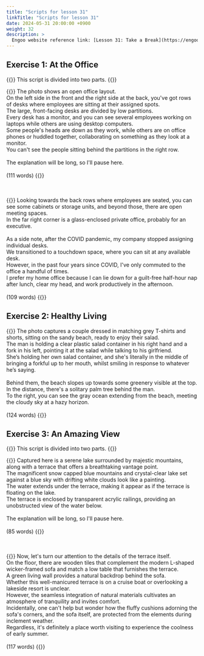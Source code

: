 ```yaml
---
title: "Scripts for lesson 31"
linkTitle: "Scripts for lesson 31"
date: 2024-05-31 20:00:00 +0900
weight: 32
description: >
  Engoo website reference link: [Lesson 31: Take a Break](https://engoo.com/app/lessons/describing-pictures-intermediate-describing-pictures-take-a-break/cTT51k6iEeejxzMaSB24oA?category_id=P_HriMOnEeifo0O-yMP42w&course_id=ZZasjsOnEeiHZVOMC0VfdA)
---
```


## Exercise 1: At the Office

{{<alert>}}
This script is divided into two parts.
{{</alert>}}

{{<card header="**1st script**">}}
The photo shows an open office layout. <br/>
On the left side in the front and the right side at the back, you've got rows of desks where employees are sitting at their assigned spots. <br/>
The large, front-facing desks are divided by low partitions.<br/>
Every desk has a monitor, and you can see several employees working on laptops while others are using desktop computers. <br/>
Some people's heads are down as they work, while others are on office phones or huddled together, collaborating on something as they look at a monitor. <br/>
You can't see the people sitting behind the partitions in the right row. <br/>
<br/>
The explanation will be long, so I'll pause here.<br/>
<br/>
(111 words)
{{</card>}}

　

{{<card header="**2nd script**">}}
Looking towards the back rows where employees are seated, you can see some cabinets or storage units, and beyond those, there are open meeting spaces. <br/>
In the far right corner is a glass-enclosed private office, probably for an executive.<br/>
<br/>
As a side note, after the COVID pandemic, my company stopped assigning individual desks. <br/>
We transitioned to a touchdown space, where you can sit at any available desk. <br/>
However, in the past four years since COVID, I've only commuted to the office a handful of times. <br/>
I prefer my home office because I can lie down for a guilt-free half-hour nap after lunch, clear my head, and work productively in the afternoon.<br/>
<br/>
(109 words)
{{</card>}}


## Exercise 2: Healthy Living

{{<card header="**Script**">}}
The photo captures a couple dressed in matching grey T-shirts and shorts, sitting on the sandy beach, ready to enjoy their salad. <br/>
The man is holding a clear plastic salad container in his right hand and a fork in his left, pointing it at the salad while talking to his girlfriend. <br/>
She’s holding her own salad container, and she's literally in the middle of bringing a forkful up to her mouth, whilst smiling in response to whatever he’s saying. <br/>
<br/>
Behind them, the beach slopes up towards some greenery visible at the top.<br/>
In the distance, there's a solitary palm tree behind the man.<br/>
To the right, you can see the gray ocean extending from the beach, meeting the cloudy sky at a hazy horizon.<br/>
<br/>
(124 words)
{{</card>}}

## Exercise 3: An Amazing View

{{<alert>}}
This script is divided into two parts.
{{</alert>}}

{{<card header="**1st script**">}}
Captured here is a serene lake surrounded by majestic mountains, along with a terrace that offers a breathtaking vantage point.<br/>
The magnificent snow capped blue mountains and crystal-clear lake set against a blue sky with drifting white clouds look like a painting.<br/>
The water extends under the terrace, making it appear as if the terrace is floating on the lake. <br/>
The terrace is enclosed by transparent acrylic railings, providing an unobstructed view of the water below. <br/>
<br/>
The explanation will be long, so I'll pause here.<br/>
<br/>
(85 words)
{{</card>}}

　

{{<card header="**2nd script**">}}
Now, let's turn our attention to the details of the terrace itself. <br/>
On the floor, there are wooden tiles that complement the modern L-shaped wicker-framed sofa and match a low table that furnishes the terrace.<br/>
A green living wall provides a natural backdrop behind the sofa.<br/>
Whether this well-manicured terrace is on a cruise boat or overlooking a lakeside resort is unclear. <br/>
However, the seamless integration of natural materials cultivates an atmosphere of tranquility and invites comfort.<br/>
Incidentally, one can't help but wonder how the fluffy cushions adorning the sofa's corners, and the sofa itself, are protected from the elements during inclement weather.<br/>
Regardless, it's definitely a place worth visiting to experience the coolness of early summer.<br/>
<br/>
(117 words)
{{</card>}}

